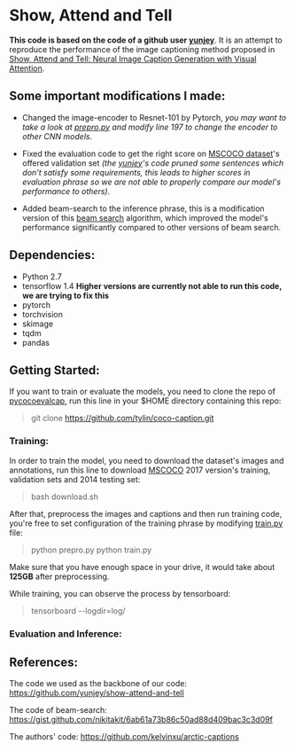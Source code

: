 # Show, Attend and Tell 
<b> This code is based on the code of a github user [yunjey](https://github.com/yunjey/show-attend-and-tell)</b>. It is an attempt to reproduce the performance of the image captioning method proposed in [Show, Attend and Tell: Neural Image Caption Generation with Visual Attention](https://arxiv.org/pdf/1502.03044.pdf).

## Some important modifications I made:

- Changed the image-encoder to Resnet-101 by Pytorch, *you may want to take a look at [prepro.py](prepro.py) and modify line 197 to change the encoder to other CNN models*.

- Fixed the evaluation code to get the right score on [MSCOCO dataset](http://cocodataset.org)'s offered validation set *(the [yunjey](https://github.com/yunjey/show-attend-and-tell)'s code pruned some sentences which don't satisfy some requirements, this leads to higher scores in evaluation phrase so we are not able to properly compare our model's performance to others)*.

- Added beam-search to the inference phrase, this is a modification version of this [beam search](https://gist.github.com/nikitakit/6ab61a73b86c50ad88d409bac3c3d09f) algorithm, which improved the model's performance significantly compared to other versions of beam search.

## Dependencies:

- Python 2.7
- tensorflow 1.4 **Higher versions are currently not able to run this code, we are trying to fix this**
- pytorch
- torchvision
- skimage
- tqdm
- pandas

## Getting Started:

If you want to train or evaluate the models, you need to clone the repo of [pycocoevalcap](https://github.com/tylin/coco-caption), run this line in your $HOME directory containing this repo:

> git clone https://github.com/tylin/coco-caption.git

### Training:

In order to train the model, you need to download the dataset's images and annotations, run this line to download [MSCOCO](http://cocodataset.org) 2017 version's training, validation sets and 2014 testing set:

> bash download.sh

After that, preprocess the images and captions and then run training code, you're free to set configuration of the training phrase by modifying [train.py](train.py) file:

> python prepro.py
> python train.py

Make sure that you have enough space in your drive, it would take about **125GB** after preprocessing.

While training, you can observe the process by tensorboard:

> tensorboard --logdir=log/

### Evaluation and Inference:

## References:

The code we used as the backbone of our code: https://github.com/yunjey/show-attend-and-tell

The code of beam-search: https://gist.github.com/nikitakit/6ab61a73b86c50ad88d409bac3c3d09f

The authors' code: https://github.com/kelvinxu/arctic-captions 